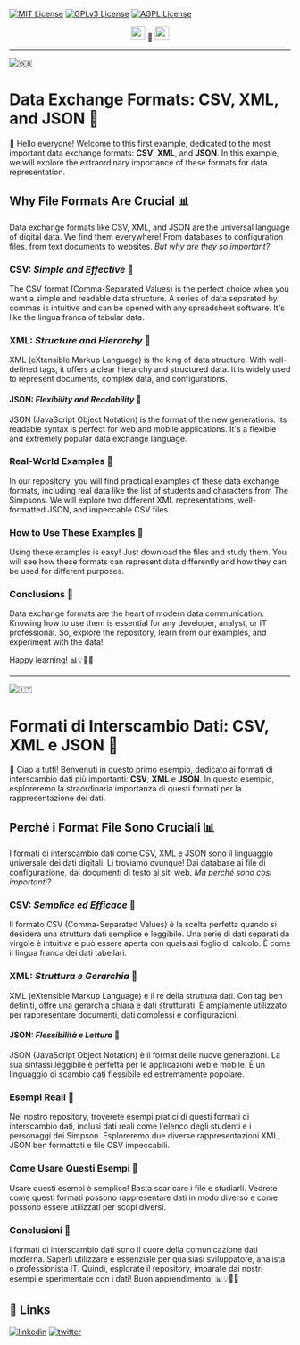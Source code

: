 [![MIT License](https://img.shields.io/badge/License-MIT-green.svg)](https://choosealicense.com/licenses/mit/)
[![GPLv3 License](https://img.shields.io/badge/License-GPL%20v3-yellow.svg)](https://opensource.org/licenses/)
[![AGPL License](https://img.shields.io/badge/license-AGPL-blue.svg)](http://www.gnu.org/licenses/agpl-3.0)

<center>
<a href="#IT"><img style="height:25px" src="https://em-content.zobj.net/thumbs/60/whatsapp/352/flag-italy_1f1ee-1f1f9.png" /></a> 🤍 <a href="#EN"><img style="height:25px" src="https://em-content.zobj.net/thumbs/60/whatsapp/352/flag-united-kingdom_1f1ec-1f1e7.png" /></a>
</center>

<hr />

![🇬🇧](https://em-content.zobj.net/thumbs/60/whatsapp/352/flag-united-kingdom_1f1ec-1f1e7.png) <a name="EN"></A>
# Data Exchange Formats: CSV, XML, and JSON 📂

👋 Hello everyone! Welcome to this first example, dedicated to the most important data exchange formats: **CSV**, **XML**, and **JSON**.
In this example, we will explore the extraordinary importance of these formats for data representation.

## Why File Formats Are Crucial 📊

Data exchange formats like CSV, XML, and JSON are the universal language of digital data.
We find them everywhere!
From databases to configuration files, from text documents to websites.
*But why are they so important?*

### **CSV**: *Simple and Effective* 📝

The CSV format (Comma-Separated Values) is the perfect choice when you want a simple and readable data structure.
A series of data separated by commas is intuitive and can be opened with any spreadsheet software.
It's like the lingua franca of tabular data.

### **XML**: *Structure and Hierarchy* 🧬

XML (eXtensible Markup Language) is the king of data structure.
With well-defined tags, it offers a clear hierarchy and structured data.
It is widely used to represent documents, complex data, and configurations.

#### **JSON**: *Flexibility and Readability* 🧩

JSON (JavaScript Object Notation) is the format of the new generations.
Its readable syntax is perfect for web and mobile applications.
It's a flexible and extremely popular data exchange language.

### Real-World Examples 🌟

In our repository, you will find practical examples of these data exchange formats, including real data like the list of students and characters from The Simpsons.
We will explore two different XML representations, well-formatted JSON, and impeccable CSV files.

### How to Use These Examples 🚀

Using these examples is easy!
Just download the files and study them.
You will see how these formats can represent data differently and how they can be used for different purposes.

### Conclusions 🎉

Data exchange formats are the heart of modern data communication.
Knowing how to use them is essential for any developer, analyst, or IT professional.
So, explore the repository, learn from our examples, and experiment with the data!

Happy learning! 📊💡👨‍💻

<hr/>

![🇮🇹](https://em-content.zobj.net/thumbs/60/whatsapp/352/flag-italy_1f1ee-1f1f9.png) <a name="IT"></A>
# Formati di Interscambio Dati: CSV, XML e JSON 📂

👋 Ciao a tutti! Benvenuti in questo primo esempio, dedicato ai formati di interscambio dati più importanti: **CSV**, **XML** e **JSON**.
In questo esempio, esploreremo la straordinaria importanza di questi formati per la rappresentazione dei dati.

## Perché i Format File Sono Cruciali 📊

I formati di interscambio dati come CSV, XML e JSON sono il linguaggio universale dei dati digitali.
Li troviamo ovunque!
Dai database ai file di configurazione, dai documenti di testo ai siti web.
*Ma perché sono così importanti?*

### **CSV**: *Semplice ed Efficace* 📝

Il formato CSV (Comma-Separated Values) è la scelta perfetta quando si desidera una struttura dati semplice e leggibile.
Una serie di dati separati da virgole è intuitiva e può essere aperta con qualsiasi foglio di calcolo.
È come il lingua franca dei dati tabellari.

### **XML**: *Struttura e Gerarchia* 🧬

XML (eXtensible Markup Language) è il re della struttura dati.
Con tag ben definiti, offre una gerarchia chiara e dati strutturati.
È ampiamente utilizzato per rappresentare documenti, dati complessi e configurazioni.

#### **JSON**: *Flessibilità e Lettura* 🧩

JSON (JavaScript Object Notation) è il format delle nuove generazioni.
La sua sintassi leggibile è perfetta per le applicazioni web e mobile.
È un linguaggio di scambio dati flessibile ed estremamente popolare.

### Esempi Reali 🌟

Nel nostro repository, troverete esempi pratici di questi formati di interscambio dati, inclusi dati reali come l'elenco degli studenti e i personaggi dei Simpson.
Esploreremo due diverse rappresentazioni XML, JSON ben formattati e file CSV impeccabili.

### Come Usare Questi Esempi 🚀

Usare questi esempi è semplice!
Basta scaricare i file e studiarli.
Vedrete come questi formati possono rappresentare dati in modo diverso e come possono essere utilizzati per scopi diversi.

### Conclusioni 🎉

I formati di interscambio dati sono il cuore della comunicazione dati moderna.
Saperli utilizzare è essenziale per qualsiasi sviluppatore, analista o professionista IT.
Quindi, esplorate il repository, imparate dai nostri esempi e sperimentate con i dati! Buon apprendimento! 📊💡👨‍💻
## 🔗 Links
[![linkedin](https://img.shields.io/badge/linkedin-0A66C2?style=for-the-badge&logo=linkedin&logoColor=white)](https://www.linkedin.com/in/biagio-rosario-greco-77145774/)
[![twitter](https://img.shields.io/badge/twitter-1DA1F2?style=for-the-badge&logo=twitter&logoColor=white)](https://twitter.com/birg_81)
